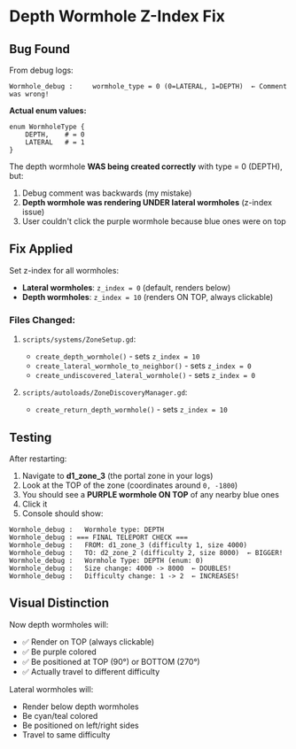 # Depth Wormhole Z-Index Fix

## Bug Found

From debug logs:
```
Wormhole_debug :     wormhole_type = 0 (0=LATERAL, 1=DEPTH)  ← Comment was wrong!
```

**Actual enum values:**
```gdscript
enum WormholeType {
	DEPTH,    # = 0
	LATERAL   # = 1
}
```

The depth wormhole **WAS being created correctly** with type = 0 (DEPTH), but:
1. Debug comment was backwards (my mistake)
2. **Depth wormhole was rendering UNDER lateral wormholes** (z-index issue)
3. User couldn't click the purple wormhole because blue ones were on top

## Fix Applied

Set z-index for all wormholes:
- **Lateral wormholes**: `z_index = 0` (default, renders below)
- **Depth wormholes**: `z_index = 10` (renders ON TOP, always clickable)

### Files Changed:
1. `scripts/systems/ZoneSetup.gd`:
   - `create_depth_wormhole()` - sets `z_index = 10`
   - `create_lateral_wormhole_to_neighbor()` - sets `z_index = 0`
   - `create_undiscovered_lateral_wormhole()` - sets `z_index = 0`

2. `scripts/autoloads/ZoneDiscoveryManager.gd`:
   - `create_return_depth_wormhole()` - sets `z_index = 10`

## Testing

After restarting:
1. Navigate to **d1_zone_3** (the portal zone in your logs)
2. Look at the TOP of the zone (coordinates around `0, -1800`)
3. You should see a **PURPLE wormhole ON TOP** of any nearby blue ones
4. Click it
5. Console should show:
```
Wormhole_debug :   Wormhole type: DEPTH
Wormhole_debug : === FINAL TELEPORT CHECK ===
Wormhole_debug :   FROM: d1_zone_3 (difficulty 1, size 4000)
Wormhole_debug :   TO: d2_zone_2 (difficulty 2, size 8000)  ← BIGGER!
Wormhole_debug :   Wormhole Type: DEPTH (enum: 0)
Wormhole_debug :   Size change: 4000 -> 8000  ← DOUBLES!
Wormhole_debug :   Difficulty change: 1 -> 2  ← INCREASES!
```

## Visual Distinction

Now depth wormholes will:
- ✅ Render on TOP (always clickable)
- ✅ Be purple colored
- ✅ Be positioned at TOP (90°) or BOTTOM (270°)
- ✅ Actually travel to different difficulty

Lateral wormholes will:
- Render below depth wormholes
- Be cyan/teal colored
- Be positioned on left/right sides
- Travel to same difficulty

